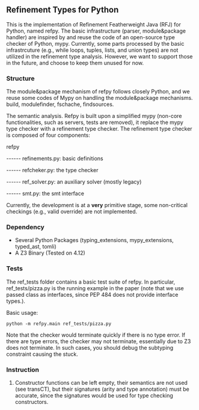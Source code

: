 ## Refinement Types for Python

This is the implementation of Refinement Featherweight Java (RFJ) for Python, named refpy. 
The basic infrastructure (parser, module&package handler) are inspired by and reuse the code of an open-source type checker of Python, mypy. 
Currently, some parts processed by the basic infrastrcuture (e.g., while loops, tuples, lists, and union types) are not utilized in the refinement type analysis. However, we want to support those in the future, and choose to keep them unused for now. 

### Structure
The module&package mechanism of refpy follows closely Python, and we reuse some codes of Mypy on handling the module&package mechanisms. 
build, modulefinder, fschache, findsources.

The semantic analysis. 
Refpy is built upon a simplified mypy (non-core functionalities, such as servers, tests are removed), it replace the mypy type checker with a refinement type checker. The refinement type checker is composed of four components:

refpy

------ refinements.py: basic definitions

------ refcheker.py: the type checker

------ ref_solver.py: an auxiliary solver (mostly legacy)

------ smt.py: the smt interface

Currently, the development is at a **very** primitive stage, some non-critical checkings (e.g., valid override) are not implemented. 

### Dependency
* Several Python Packages (typing_extensions, mypy_extensions, typed_ast, tomli)
* A Z3 Binary (Tested on 4.12)

### Tests
The ref_tests folder contains a basic test suite of refpy. In particular, ref_tests/pizza.py is the running example in the paper (note that we use passed class as interfaces, since PEP 484 does not provide interface types.).  

Basic usage: 
```
python -m refpy.main ref_tests/pizza.py
```

Note that the checker would terminate quickly if there is no type error. If there are type errors, the checker may not terminate, essentially due to Z3 does not terminate. In such cases, you should debug the subtyping constraint causing the stuck. 


### Instruction
1. Constructor functions can be left empty, their semantics are not used (see transCT), but their signatures (arity and type annotation) must be accurate, since the signatures would be used for type checking constructors. 
